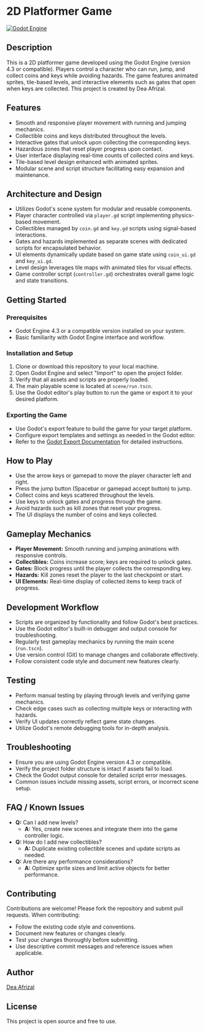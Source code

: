 # 2D Platformer Game

[![Godot Engine](https://img.shields.io/badge/Godot-4.3-blue.svg)](https://godotengine.org/)

## Description
This is a 2D platformer game developed using the Godot Engine (version 4.3 or compatible). Players control a character who can run, jump, and collect coins and keys while avoiding hazards. The game features animated sprites, tile-based levels, and interactive elements such as gates that open when keys are collected. This project is created by Dea Afrizal.

## Features
- Smooth and responsive player movement with running and jumping mechanics.
- Collectible coins and keys distributed throughout the levels.
- Interactive gates that unlock upon collecting the corresponding keys.
- Hazardous zones that reset player progress upon contact.
- User interface displaying real-time counts of collected coins and keys.
- Tile-based level design enhanced with animated sprites.
- Modular scene and script structure facilitating easy expansion and maintenance.

## Architecture and Design
- Utilizes Godot's scene system for modular and reusable components.
- Player character controlled via `player.gd` script implementing physics-based movement.
- Collectibles managed by `coin.gd` and `key.gd` scripts using signal-based interactions.
- Gates and hazards implemented as separate scenes with dedicated scripts for encapsulated behavior.
- UI elements dynamically update based on game state using `coin_ui.gd` and `key_ui.gd`.
- Level design leverages tile maps with animated tiles for visual effects.
- Game controller script (`controller.gd`) orchestrates overall game logic and state transitions.

## Getting Started

### Prerequisites
- Godot Engine 4.3 or a compatible version installed on your system.
- Basic familiarity with Godot Engine interface and workflow.

### Installation and Setup
1. Clone or download this repository to your local machine.
2. Open Godot Engine and select "Import" to open the project folder.
3. Verify that all assets and scripts are properly loaded.
4. The main playable scene is located at `scene/run.tscn`.
5. Use the Godot editor's play button to run the game or export it to your desired platform.

### Exporting the Game
- Use Godot's export feature to build the game for your target platform.
- Configure export templates and settings as needed in the Godot editor.
- Refer to the [Godot Export Documentation](https://docs.godotengine.org/en/stable/tutorials/export/index.html) for detailed instructions.

## How to Play
- Use the arrow keys or gamepad to move the player character left and right.
- Press the jump button (Spacebar or gamepad accept button) to jump.
- Collect coins and keys scattered throughout the levels.
- Use keys to unlock gates and progress through the game.
- Avoid hazards such as kill zones that reset your progress.
- The UI displays the number of coins and keys collected.

## Gameplay Mechanics
- **Player Movement:** Smooth running and jumping animations with responsive controls.
- **Collectibles:** Coins increase score; keys are required to unlock gates.
- **Gates:** Block progress until the player collects the corresponding key.
- **Hazards:** Kill zones reset the player to the last checkpoint or start.
- **UI Elements:** Real-time display of collected items to keep track of progress.

## Development Workflow
- Scripts are organized by functionality and follow Godot's best practices.
- Use the Godot editor's built-in debugger and output console for troubleshooting.
- Regularly test gameplay mechanics by running the main scene (`run.tscn`).
- Use version control (Git) to manage changes and collaborate effectively.
- Follow consistent code style and document new features clearly.

## Testing
- Perform manual testing by playing through levels and verifying game mechanics.
- Check edge cases such as collecting multiple keys or interacting with hazards.
- Verify UI updates correctly reflect game state changes.
- Utilize Godot's remote debugging tools for in-depth analysis.

## Troubleshooting
- Ensure you are using Godot Engine version 4.3 or compatible.
- Verify the project folder structure is intact if assets fail to load.
- Check the Godot output console for detailed script error messages.
- Common issues include missing assets, script errors, or incorrect scene setup.

## FAQ / Known Issues
- **Q:** Can I add new levels?
  - **A:** Yes, create new scenes and integrate them into the game controller logic.
- **Q:** How do I add new collectibles?
  - **A:** Duplicate existing collectible scenes and update scripts as needed.
- **Q:** Are there any performance considerations?
  - **A:** Optimize sprite sizes and limit active objects for better performance.

## Contributing
Contributions are welcome! Please fork the repository and submit pull requests. When contributing:
- Follow the existing code style and conventions.
- Document new features or changes clearly.
- Test your changes thoroughly before submitting.
- Use descriptive commit messages and reference issues when applicable.

## Author
[Dea Afrizal](https://github.com/deaafrizal)

## License
This project is open source and free to use.